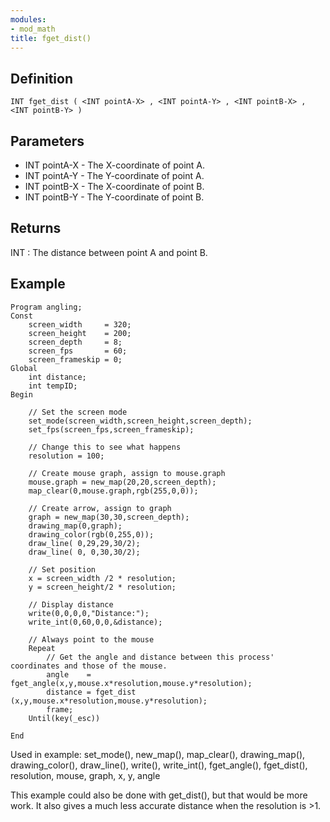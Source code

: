 ```yaml
---
modules:
- mod_math
title: fget_dist()
---
```


## Definition

    INT fget_dist ( <INT pointA-X> , <INT pointA-Y> , <INT pointB-X> , <INT pointB-Y> )

## Parameters

- INT pointA-X - The X-coordinate of point A.
- INT pointA-Y - The Y-coordinate of point A.
- INT pointB-X - The X-coordinate of point B.
- INT pointB-Y - The Y-coordinate of point B.

## Returns

INT : The distance between point A and point B.

## Example

```
Program angling;
Const
    screen_width     = 320;
    screen_height    = 200;
    screen_depth     = 8;
    screen_fps       = 60;
    screen_frameskip = 0;
Global
    int distance;
    int tempID;
Begin

    // Set the screen mode
    set_mode(screen_width,screen_height,screen_depth);
    set_fps(screen_fps,screen_frameskip);

    // Change this to see what happens
    resolution = 100;

    // Create mouse graph, assign to mouse.graph
    mouse.graph = new_map(20,20,screen_depth);
    map_clear(0,mouse.graph,rgb(255,0,0));

    // Create arrow, assign to graph
    graph = new_map(30,30,screen_depth);
    drawing_map(0,graph);
    drawing_color(rgb(0,255,0));
    draw_line( 0,29,29,30/2);
    draw_line( 0, 0,30,30/2);

    // Set position
    x = screen_width /2 * resolution;
    y = screen_height/2 * resolution;

    // Display distance
    write(0,0,0,0,"Distance:");
    write_int(0,60,0,0,&distance);

    // Always point to the mouse
    Repeat
        // Get the angle and distance between this process' coordinates and those of the mouse.
        angle    = fget_angle(x,y,mouse.x*resolution,mouse.y*resolution);
        distance = fget_dist (x,y,mouse.x*resolution,mouse.y*resolution);
        frame;
    Until(key(_esc))

End
```

Used in example: set_mode(), new_map(), map_clear(), drawing_map(), drawing_color(), draw_line(), write(), write_int(), fget_angle(), fget_dist(), resolution, mouse, graph, x, y, angle

This example could also be done with get_dist(), but that would be more work. It also gives a much less accurate distance when the resolution is >1.
